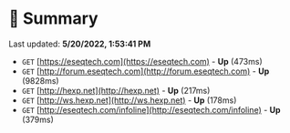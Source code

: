 # 📖 Summary
Last updated: **5/20/2022, 1:53:41 PM**

- `GET` [https://eseqtech.com](https://eseqtech.com) - **Up** (473ms)
- `GET` [http://forum.eseqtech.com](http://forum.eseqtech.com) - **Up** (9828ms)
- `GET` [http://hexp.net](http://hexp.net) - **Up** (217ms)
- `GET` [http://ws.hexp.net](http://ws.hexp.net) - **Up** (178ms)
- `GET` [http://eseqtech.com/infoline](http://eseqtech.com/infoline) - **Up** (379ms)
